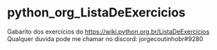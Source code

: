 # python_org_ListaDeExercicios
Gabarito dos exercícios do https://wiki.python.org.br/ListaDeExercicios
Qualquer duvida pode me chamar no discord: jorgecoutinhobr#9280
